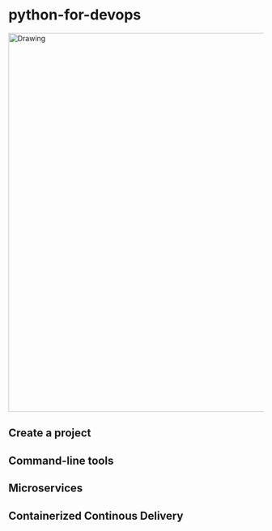 # python-for-devops


<img width="749" alt="Drawing" src="https://user-images.githubusercontent.com/49781637/195133059-25452a87-03da-4aee-b6e3-3a0f13e67757.png">


## Create a project 

## Command-line tools

## Microservices

## Containerized Continous Delivery

